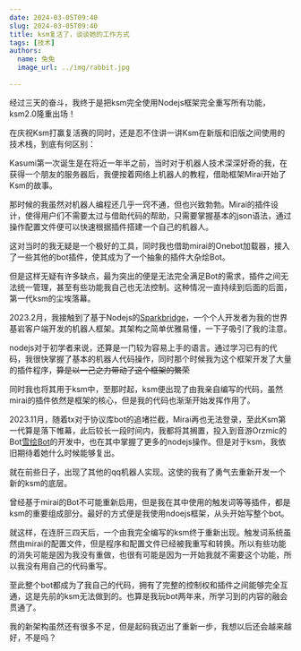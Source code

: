 ```yaml
---
date: 2024-03-05T09:40
slug: 2024-03-05T09:40
title: ksm复活了，谈谈她的工作方式
tags: [技术]
authors:
  name: 兔兔
  image_url: ../img/rabbit.jpg
 
---
```


经过三天的奋斗，我终于是把ksm完全使用Nodejs框架完全重写所有功能，ksm2.0隆重出场！

在庆祝Ksm打赢复活赛的同时，还是忍不住讲一讲Ksm在新版和旧版之间使用的技术栈，到底有何区别：

Kasumi第一次诞生是在将近一年半之前，当时对于机器人技术深深好奇的我，在获得一个朋友的服务器后，我便按着网络上机器人的教程，借助框架Mirai开始了Ksm的故事。

那时候的我虽然对机器人编程还几乎一窍不通，但也兴致勃勃。Mirai的插件设计，使得用户们不需要太过与借助代码的帮助，只需要掌握基本的json语法，通过操作配置文件便可以快速根据插件搭建一个自己的机器人。

这对当时的我无疑是一个极好的工具，同时我也借助mirai的Onebot加载器，接入了一些其他的bot插件，使其成为了一个抽象的插件大杂烩Bot。

但是这样无疑有许多缺点，最为突出的便是无法完全满足Bot的需求，插件之间无法统一管理，甚至有些功能我自己也无法控制。这种情况一直持续到后面的后面，第一代ksm的尘埃落幕。

2023.2月，我接触到了基于Nodejs的[Sparkbridge](http://sparkbridge.cn)，一个个人开发者为我的世界基岩客户端开发的机器人框架。其架构之简单优雅易懂，一下子吸引了我的注意。

nodejs对于初学者来说，还算是一门较为容易上手的语言。通过学习已有的代码，我很快掌握了基本的机器人代码操作，同时那个时候我为这个框架开发了大量的插件程序，~~算是以一己之力带动了这个框架的繁荣~~

同时我也将其用于ksm中，至那时起，ksm便出现了由我亲自编写的代码，虽然mirai的插件依然是框架的核心，但是我的代码也渐渐开始发挥作用了。

2023.11月，随着tx对于协议库bot的追堵拦截，Mirai再也无法登录，至此Ksm第一代算是落下帷幕，此后较长一段时间内，我都将其搁置，投入到音游Orzmic的Bot[雪绘Bot](http://Yukiebot.top)的开发中，也在其中掌握了更多的nodejs操作。但是对于ksm，我依旧期待着她什么时候能够复出。

就在前些日子，出现了其他的qq机器人实现。这使的我有了勇气去重新开发一个新的ksm的底层。

曾经基于mirai的Bot不可能重新启用，但是我在其中使用的触发词等等插件，都是ksm的重要组成部分。最好的方式便是我使用ndoejs框架，从头开始写整个bot。

就这样，在连肝三四天后，一个由我完全编写的ksm终于重新出现。触发词系统虽然由mirai的配置文件，但是程序和配置文件已经被我重写和转换。所以有些功能的消失可能是因为我没有重做，也很有可能是因为一开始我就不需要这个功能，所以我没有用自己的代码重写。

至此整个bot都成为了我自己的代码，拥有了完整的控制权和插件之间能够完全互通，这是先前的ksm无法做到的。也算是我玩bot两年来，所学习到的内容的融会贯通了。

我的新架构虽然还有很多不足，但是起码我迈出了重新一步，我想以后还会越来越好，不是吗？